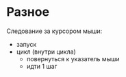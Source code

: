 # Разное

Следование за курсором мыши:
- запуск
- цикл (внутри цикла)
  - повернуться к указатель мыши
  - идти 1 шаг
